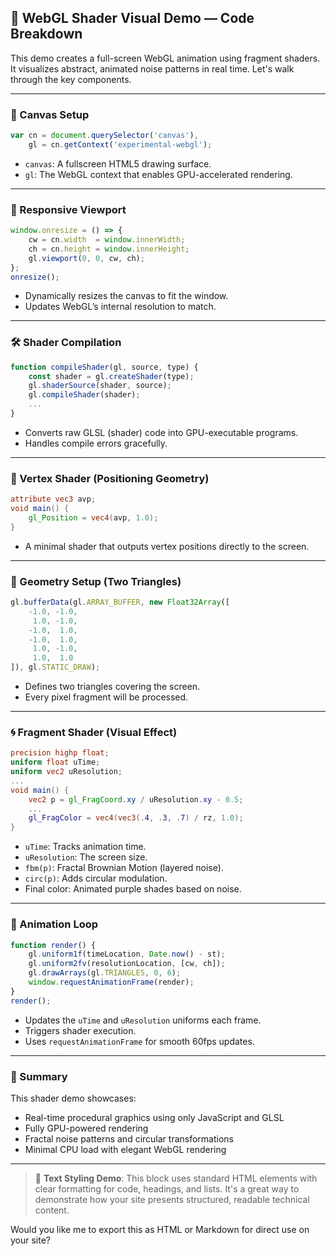 ## 🧊 WebGL Shader Visual Demo — Code Breakdown
 
 This demo creates a full-screen WebGL animation using fragment shaders. It visualizes abstract, animated noise patterns in real time. Let's walk through the key components.
 
 ---
 
 ### 🎨 Canvas Setup
 
 ```javascript
 var cn = document.querySelector('canvas'),
     gl = cn.getContext('experimental-webgl');
 ```
 
 * `canvas`: A fullscreen HTML5 drawing surface.
 * `gl`: The WebGL context that enables GPU-accelerated rendering.
 
 ---
 
 ### 📐 Responsive Viewport
 
 ```javascript
 window.onresize = () => {
     cw = cn.width  = window.innerWidth;
     ch = cn.height = window.innerHeight;
     gl.viewport(0, 0, cw, ch);
 };
 onresize();
 ```
 
 * Dynamically resizes the canvas to fit the window.
 * Updates WebGL’s internal resolution to match.
 
 ---
 
 ### 🛠️ Shader Compilation
 
 ```javascript
 function compileShader(gl, source, type) {
     const shader = gl.createShader(type);
     gl.shaderSource(shader, source);
     gl.compileShader(shader);
     ...
 }
 ```
 
 * Converts raw GLSL (shader) code into GPU-executable programs.
 * Handles compile errors gracefully.
 
 ---
 
 ### 🧮 Vertex Shader (Positioning Geometry)
 
 ```glsl
 attribute vec3 avp;
 void main() {
     gl_Position = vec4(avp, 1.0);
 }
 ```
 
 * A minimal shader that outputs vertex positions directly to the screen.
 
 ---
 
 ### 🧱 Geometry Setup (Two Triangles)
 
 ```javascript
 gl.bufferData(gl.ARRAY_BUFFER, new Float32Array([
     -1.0, -1.0,
      1.0, -1.0,
     -1.0,  1.0,
     -1.0,  1.0,
      1.0, -1.0,
      1.0,  1.0
 ]), gl.STATIC_DRAW);
 ```
 
 * Defines two triangles covering the screen.
 * Every pixel fragment will be processed.
 
 ---
 
 ### 🌀 Fragment Shader (Visual Effect)
 
 ```glsl
 precision highp float;
 uniform float uTime;
 uniform vec2 uResolution;
 ...
 void main() {
     vec2 p = gl_FragCoord.xy / uResolution.xy - 0.5;
     ...
     gl_FragColor = vec4(vec3(.4, .3, .7) / rz, 1.0);
 }
 ```
 
 * `uTime`: Tracks animation time.
 * `uResolution`: The screen size.
 * `fbm(p)`: Fractal Brownian Motion (layered noise).
 * `circ(p)`: Adds circular modulation.
 * Final color: Animated purple shades based on noise.
 
 ---
 
 ### 🔁 Animation Loop
 
 ```javascript
 function render() {
     gl.uniform1f(timeLocation, Date.now() - st);
     gl.uniform2fv(resolutionLocation, [cw, ch]);
     gl.drawArrays(gl.TRIANGLES, 0, 6);
     window.requestAnimationFrame(render);
 }
 render();
 ```
 
 * Updates the `uTime` and `uResolution` uniforms each frame.
 * Triggers shader execution.
 * Uses `requestAnimationFrame` for smooth 60fps updates.
 
 ---
 
 ### 🧾 Summary
 
 This shader demo showcases:
 
 * Real-time procedural graphics using only JavaScript and GLSL
 * Fully GPU-powered rendering
 * Fractal noise patterns and circular transformations
 * Minimal CPU load with elegant WebGL rendering
 
 ---
 
 > 📝 **Text Styling Demo**: This block uses standard HTML elements with clear formatting for code, headings, and lists. It's a great way to demonstrate how your site presents structured, readable technical content.
 
 Would you like me to export this as HTML or Markdown for direct use on your site?

